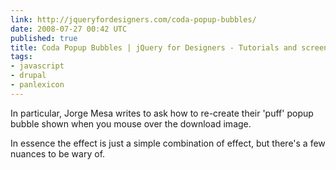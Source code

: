 ```yaml
---
link: http://jqueryfordesigners.com/coda-popup-bubbles/
date: 2008-07-27 00:42 UTC
published: true
title: Coda Popup Bubbles | jQuery for Designers - Tutorials and screencasts
tags:
- javascript
- drupal
- panlexicon
---
```


In particular, Jorge Mesa writes to ask how to re-create their 'puff' popup bubble shown when you mouse over the download image.

In essence the effect is just a simple combination of effect, but there's a few nuances to be wary of.
